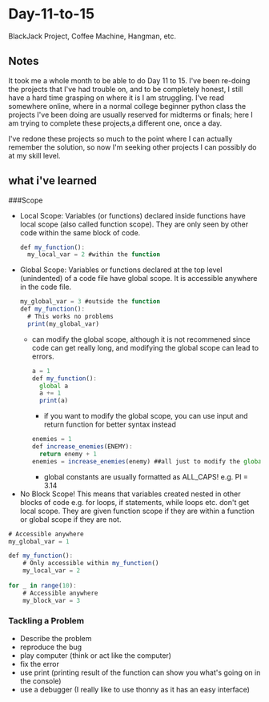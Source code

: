 # Day-11-to-15
BlackJack Project, Coffee Machine, Hangman, etc. 

## Notes
It took me a whole month to be able to do Day 11 to 15. I've been re-doing the projects that I've had trouble on, and to be completely honest, I still have a hard time grasping on where it is I am struggling. I've read somewhere online, where in a normal college beginner python class the projects I've been doing are usually reserved for midterms or finals; here I am trying to complete these projects,a different one, once a day. 

I've redone these projects so much to the point where I can actually remember the solution, so now I'm seeking other projects I can possibly do at my skill level. 

## what i've learned 
###Scope 
- Local Scope: Variables (or functions) declared inside functions have local scope (also called function scope). They are only seen by other code within the same block of code.
  ``` javascript
  def my_function():
    my_local_var = 2 #within the function
  ```
- Global Scope: Variables or functions declared at the top level (unindented) of a code file have global scope. It is accessible anywhere in the code file.
  ``` javascript
  my_global_var = 3 #outside the function
  def my_function():
    # This works no problems
    print(my_global_var)
  ```
  - can modify the global scope, although it is not recommened since code can get really long, and modifying the global scope can lead to errors.
    ``` javascript
    a = 1
    def my_function():
      global a
      a += 1
      print(a)
    ```
    - if you want to modify the global scope, you can use input and return function for better syntax instead
    ``` javascript
    enemies = 1 
    def increase_enemies(ENEMY):
      return enemy + 1
    enemies = increase_enemies(enemy) ##all just to modify the global variable
    ```
    - global constants are usually formatted as ALL_CAPS! e.g. PI = 3.14 
- No Block Scope! This means that variables created nested in other blocks of code e.g. for loops, if statements, while loops etc. don't get local scope. They are given function scope if they are within a function or global scope if they are not.
``` javascript
# Accessible anywhere
my_global_var = 1

def my_function():
    # Only accessible within my_function()
    my_local_var = 2
    
for _ in range(10):
    # Accessible anywhere
    my_block_var = 3
```
### Tackling a Problem 
- Describe the problem
- reproduce the bug
- play computer (think or act like the computer)
- fix the error
- use print (printing result of the function can show you what's going on in the console)
- use a debugger (I really like to use thonny as it has an easy interface) 




